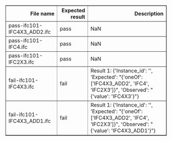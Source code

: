 <table border="1" class="dataframe">
  <thead>
    <tr style="text-align: right;">
      <th>File name</th>
      <th>Expected result</th>
      <th>Description</th>
    </tr>
  </thead>
  <tbody>
    <tr>
      <td>pass-ifc101-IFC4X3_ADD2.ifc</td>
      <td>pass</td>
      <td>NaN</td>
    </tr>
    <tr>
      <td>pass-ifc101-IFC4.ifc</td>
      <td>pass</td>
      <td>NaN</td>
    </tr>
    <tr>
      <td>pass-ifc101-IFC2X3.ifc</td>
      <td>pass</td>
      <td>NaN</td>
    </tr>
    <tr>
      <td>fail-ifc101-IFC4X3.ifc</td>
      <td>fail</td>
      <td>Result 1: {'Instance_id': '', 'Expected': "{'oneOf': ['IFC4X3_ADD2', 'IFC4', 'IFC2X3']}", 'Observed': "{'value': 'IFC4X3'}"}</td>
    </tr>
    <tr>
      <td>fail-ifc101-IFC4X3_ADD1.ifc</td>
      <td>fail</td>
      <td>Result 1: {'Instance_id': '', 'Expected': "{'oneOf': ['IFC4X3_ADD2', 'IFC4', 'IFC2X3']}", 'Observed': "{'value': 'IFC4X3_ADD1'}"}</td>
    </tr>
  </tbody>
</table>